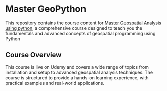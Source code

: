# Master GeoPython

This repository contains the course content for [Master Geospatial Analysis using python](https://www.udemy.com/course/geospatial-analysis-python/?referralCode=600FEC03FD03B4A4226B), a comprehensive course designed to teach you the fundamentals and advanced concepts of geospatial programming using Python

## Course Overview

This course is live on Udemy and covers a wide range of topics from installation and setup to advanced geospatial analysis techniques. The course is structured to provide a hands-on learning experience, with practical examples and real-world applications.

